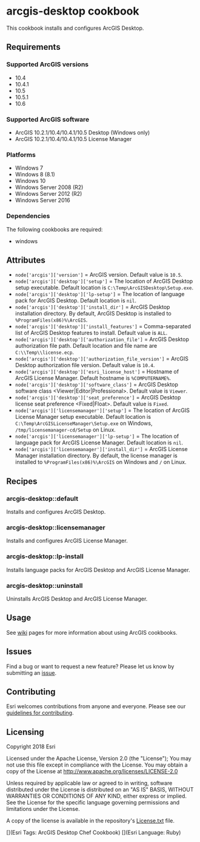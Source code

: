 arcgis-desktop cookbook
===============

This cookbook installs and configures ArcGIS Desktop.

Requirements
------------
### Supported ArcGIS versions
* 10.4
* 10.4.1
* 10.5
* 10.5.1
* 10.6

### Supported ArcGIS software
* ArcGIS 10.2.1/10.4/10.4.1/10.5 Desktop (Windows only)
* ArcGIS 10.2.1/10.4/10.4.1/10.5 License Manager 

### Platforms
* Windows 7
* Windows 8 (8.1)
* Windows 10
* Windows Server 2008 (R2)
* Windows Server 2012 (R2)
* Windows Server 2016

### Dependencies
The following cookbooks are required:
* windows

Attributes
----------
* `node['arcgis']['version']` = ArcGIS version. Default value is `10.5`.
* `node['arcgis']['desktop']['setup']` = The location of ArcGIS Desktop setup executable. Default location is `C:\Temp\ArcGISDesktop\Setup.exe`.
* `node['arcgis']['desktop']['lp-setup']` = The location of language pack for ArcGIS Desktop. Default location is `nil`.
* `node['arcgis']['desktop']['install_dir']` = ArcGIS Desktop installation directory. By default, ArcGIS Desktop is installed to `%ProgramFiles(x86)%\ArcGIS`.
* `node['arcgis']['desktop']['install_features']` = Comma-separated list of ArcGIS Desktop features to install. Default value is `ALL`.
* `node['arcgis']['desktop']['authorization_file']` = ArcGIS Desktop authorization file path. Default location and file name are `C:\\Temp\\license.ecp`.
* `node['arcgis']['desktop']['authorization_file_version']` = ArcGIS Desktop authorization file version. Default value is `10.4`.
* `node['arcgis']['desktop']['esri_license_host']` = Hostname of ArcGIS License Manager. Default hostname is `%COMPUTERNAME%`.
* `node['arcgis']['desktop']['software_class']` = ArcGIS Desktop software class <Viewer|Editor|Professional>. Default value is `Viewer`.
* `node['arcgis']['desktop']['seat_preference']` = ArcGIS Desktop license seat preference <Fixed|Float>. Default value is `Fixed`.
* `node['arcgis']['licensemanager']['setup']` = The location of ArcGIS License Manager setup executable. Default location is `C:\Temp\ArcGISLicenseManager\Setup.exe` on Windows, `/tmp/licensemanager-cd/Setup` on Linux.
* `node['arcgis']['licensemanager']['lp-setup']` = The location of language pack for ArcGIS License Manager. Default location is `nil`.
* `node['arcgis']['licensemanager']['install_dir']` = ArcGIS License Manager installation directory. By default, the license manager is installed to `%ProgramFiles(x86)%\ArcGIS` on Windows and `/` on Linux.


Recipes
-------
### arcgis-desktop::default
Installs and configures ArcGIS Desktop.

### arcgis-desktop::licensemanager
Installs and configures ArcGIS License Manager.

### arcgis-desktop::lp-install
Installs language packs for ArcGIS Desktop and ArcGIS License Manager.

### arcgis-desktop::uninstall
Uninstalls ArcGIS Desktop and ArcGIS License Manager.

Usage
-----
See [wiki](https://github.com/Esri/arcgis-cookbook/wiki) pages for more information about using ArcGIS cookbooks.

## Issues

Find a bug or want to request a new feature?  Please let us know by submitting an [issue](https://github.com/Esri/arcgis-cookbook/issues).

## Contributing

Esri welcomes contributions from anyone and everyone. Please see our [guidelines for contributing](https://github.com/esri/contributing).

Licensing
---------

Copyright 2018 Esri

Licensed under the Apache License, Version 2.0 (the "License");
You may not use this file except in compliance with the License.
You may obtain a copy of the License at
   http://www.apache.org/licenses/LICENSE-2.0

Unless required by applicable law or agreed to in writing, software
distributed under the License is distributed on an "AS IS" BASIS,
WITHOUT WARRANTIES OR CONDITIONS OF ANY KIND, either express or implied.
See the License for the specific language governing permissions and
limitations under the License.

A copy of the license is available in the repository's [License.txt](https://github.com/Esri/arcgis-cookbook/blob/master/License.txt?raw=true) file.

[](Esri Tags: ArcGIS Desktop Chef Cookbook)
[](Esri Language: Ruby)
